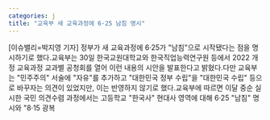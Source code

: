 ```yaml
---
categories: j
title: "교육부 새 교육과정에 6·25 남침 명시"
---
```

[이슈밸리=박지영 기자] 정부가 새 교육과정에 6·25가 "남침"으로 시작됐다는 점을 명시하기로 했다.교육부는 30일 한국교원대학교와 한국직업능력연구원 등에서 2022 개정 교육과정 교과별 공청회를 열어 이런 내용의 시안을 발표한다고 밝혔다.다만 교육부는 "민주주의" 서술에 "자유"를 추가하고 "대한민국 정부 수립"을 "대한민국 수립" 등으로 바꾸자는 의견이 있었지만, 이는 반영하지 않기로 했다.교육부에 따르면 이달 중순 실시한 국민 의견수렴 과정에서는 고등학교 "한국사" 현대사 영역에 대해 6·25 "남침" 명시와 "8·15 광복